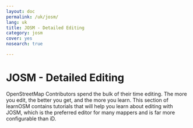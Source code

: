 ```yaml
---
layout: doc
permalink: /uk/josm/
lang: uk
title: JOSM - Detailed Editing
category: josm
cover: yes
nosearch: true

---
```


JOSM - Detailed Editing
================

OpenStreetMap Contributors spend the bulk of their time editing. The more you
edit, the better you get, and the more you learn. This section of learnOSM
contains tutorials that will help you learn about editing with JOSM, which is the preferred editor for many mappers and is far more configurable than iD.
